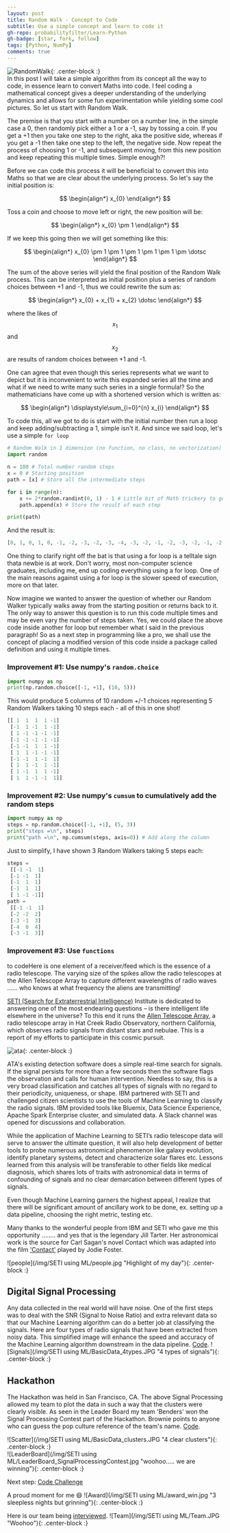 ```yaml
---
layout: post
title: Random Walk - Concept to Code
subtitle: Use a simple concept and learn to code it 
gh-repo: probabilityfilter/Learn-Python
gh-badge: [star, fork, follow]
tags: [Python, NumPy]
comments: true
---
```


![RandomWalk](/img/RandomWalk1/GaltonBoard.jpg "Galton Board"){: .center-block :}  
In this post I will take a simple algorithm from its concept all the way to code, in essence learn to convert Maths into code. I feel coding a mathematical concept gives a deeper understanding of the underlying dynamics and allows for some fun experimentation while yielding some cool pictures. So let us start with Random Walk.

The premise is that you start with a number on a number line, in the simple case a 0, then randomly pick either a 1 or a -1, say by tossing a coin. If you get a +1 then you take one step to the right, aka the positive side, whereas if you get a -1 then take one step to the left, the negative side. Now repeat the process of choosing 1 or -1, and subsequent moving, from this new position and keep repeating this multiple times. Simple enough?!

Before we can code this process it will be beneficial to convert this into Maths so that we are clear about the underlying process. So let's say the initial position is:

$$ \begin{align*} x_{0} \end{align*} $$

Toss a coin and choose to move left or right, the new position will be:

$$ \begin{align*} x_{0} \pm 1 \end{align*} $$

If we keep this going then we will get something like this:  

$$ \begin{align*} x_{0} \pm 1 \pm 1 \pm 1 \pm 1 \pm 1 \pm \dotsc \end{align*} $$

The sum of the above series will yield the final position of the Random Walk process. This can be interpreted as initial position plus a series of random choices between +1 and -1, thus we could rewrite the sum as:

$$ \begin{align*} x_{0} + x_{1} + x_{2} \dotsc \end{align*} $$

where the likes of $$x_{1}$$ and $$x_{2}$$ are results of random choices between +1 and -1.

One can agree that even though this series represents what we want to depict but it is inconvenient to write this expanded series all the time and what if we need to write many such series in a single formula!? So the mathematicians have come up with a shortened version which is written as:  

$$ \begin{align*} \displaystyle\sum_{i=0}^{n} x_{i} \end{align*} $$

To code this, all we got to do is start with the initial number then run a loop and keep adding/subtracting a 1, simple isn't it. And since we said loop, let's use a simple `for loop`
```python
# Random Walk in 1 dimension (no function, no class, no vectorization)
import random

n = 100 # Total number random steps
x = 0 # Starting position
path = [x] # Store all the intermediate steps

for i in range(n):
    x += 2*random.randint(0, 1) - 1 # Little bit of Math trickery to get only +/-1 and ignore 0
    path.append(x) # Store the result of each step

print(path)
```

And the result is:
```python
[0, 1, 0, 1, 0, -1, -2, -3, -2, -3, -4, -3, -2, -1, -2, -3, -2, -1, -2, -3, -2, -1, 0, -1, -2, -1, 0, 1, 0, 1, 2, 1, 2, 3, 4, 3, 4, 3, 4, 3, 2, 1, 2, 1, 2, 3, 4, 5, 4, 3, 2, 1, 2, 1, 2, 1, 0, 1, 2, 3, 4, 3, 2, 3, 2, 1, 2, 3, 4, 5, 4, 5, 4, 3, 4, 5, 6, 7, 8, 7, 8, 9, 10, 9, 10, 9, 10, 11, 12, 11, 12, 11, 12, 11, 12, 11, 10, 9, 10, 9, 10]
```

One thing to clarify right off the bat is that using a for loop is a telltale sign thata newbie is at work. Don't worry, most non-computer science graduates, including me, end up coding everything using a for loop. One of the main reasons against using a for loop is the slower speed of execution, more on that later.

Now imagine we wanted to answer the question of whether our Random Walker typically walks away from the starting position or returns back to it. The only way to answer this question is to run this code multiple times and may be even vary the number of steps taken. Yes, we could place the above code inside another for loop but remember what I said in the previous paragraph! So as a next step in programming like a pro, we shall use the concept of placing a modified version of this code inside a package called definition and using it multiple times.

### Improvement #1: Use numpy's `random.choice`
```python
import numpy as np
print(np.random.choice([-1, +1], (10, 5)))
```

This would produce 5 columns of 10 random +/-1 choices representing 5 Random Walkers taking 10 steps each - all of this in one shot!
```python
[[ 1  1  1  1 -1]
 [-1  1 -1  1 -1]
 [ 1 -1 -1 -1 -1]
 [-1 -1 -1 -1 -1]
 [-1 -1  1  1 -1]
 [ 1  1 -1 -1 -1]
 [-1 -1  1 -1  1]
 [ 1  1 -1  1 -1]
 [ 1 -1  1  1 -1]
 [ 1  1 -1 -1  1]]
```

### Improvement #2: Use numpy's `cumsum` to cumulatively add the random steps
```python
import numpy as np
steps = np.random.choice([-1, +1], (5, 3))
print("steps =\n", steps)
print("path =\n", np.cumsum(steps, axis=0)) # Add along the column
```

Just to simplify, I have shown 3 Random Walkers taking 5 steps each:
```python
steps =
 [[-1 -1  1]
 [-1 -1  1]
 [-1  1  1]
 [-1  1  1]
 [ 1 -1 -1]]
path =
 [[-1 -1  1]
 [-2 -2  2]
 [-3 -1  3]
 [-4  0  4]
 [-3 -1  3]]
```

### Improvement #3: Use `functions`



to codeHere is one element of a receiver/feed which is the essence of a radio telescope. The varying size of the spikes allow the radio telescopes at the Allen Telescope Array to capture different wavelengths of radio waves ...... who knows at what frequency the aliens are transmitting!  

[SETI (Search for Extraterrestrial Intelligence)](https://www.seti.org/) Institute is dedicated to answering one of the most endearing questions – is there intelligent life elsewhere in the universe? To this end it runs the [Allen Telescope Array](https://www.seti.org/seti-institute/project/details/fact-sheet), a radio telescope array in Hat Creek Radio Observatory, northern California, which observes radio signals from distant stars and nebulae. This is a report of my efforts to participate in this cosmic pursuit.

![ata](https://upload.wikimedia.org/wikipedia/commons/0/0c/C_G-K_-_DSC_0421.jpg "Radio Telescope"){: .center-block :}  

ATA's existing detection software does a simple real-time search for signals. If the signal persists for more than a few seconds then the software flags the observation and calls for human intervention. Needless to say, this is a very broad classification and catches all types of signals with no regard to their periodicity, uniqueness, or shape. IBM partnered with SETI and challenged citizen scientists to use the tools of Machine Learning to classify the radio signals. IBM provided tools like Bluemix, Data Science Experience, Apache Spark Enterprise cluster, and simulated data. A Slack channel was opened for discussions and collaboration.

While the application of Machine Learning to SETI’s radio telescope data will serve to answer the ultimate question, it will also help development of better tools to probe numerous astronomical phenomenon like galaxy evolution, identify planetary systems, detect and characterize solar flares etc. Lessons learned from this analysis will be transferable to other fields like medical diagnosis, which shares lots of traits with astronomical data in terms of confounding of signals and no clear demarcation between different types of signals.

Even though Machine Learning garners the highest appeal, I realize that there will be significant amount of ancillary work to be done, ex. setting up a data pipeline, choosing the right metric, testing etc.

Many thanks to the wonderful people from IBM and SETI who gave me this opportunity ........ and yes that is the legendary Jill Tarter. Her astronomical work is the source for Carl Sagan's novel Contact which was adapted into the film ['Contact'](https://en.wikipedia.org/wiki/Contact_(1997_American_film)) played by Jodie Foster.

![people](/img/SETI using ML/people.jpg "Highlight of my day"){: .center-block :}  

## Digital Signal Processing
Any data collected in the real world will have noise. One of the first steps was to deal with the SNR (Signal to Noise Ratio) and extra relevant data so that our Machine Learning algorithm can do a better job at classifying the signals. Here are four types of radio signals that have been extracted from noisy data. This simplified image will enhance the speed and accuracy of the Machine Learning algorithm downstream in the data pipeline. [Code](https://github.com/probabilityfilter/ML-SETI-IBM/blob/master/notebooks/ArunPrimary_testset_preview_DSP.ipynb).
![Signals](/img/SETI using ML/BasicData_4types.JPG "4 types of signals"){: .center-block :}  

## Hackathon
The Hackathon was held in San Francisco, CA. The above Signal Processing allowed my team to plot the data in such a way that the clusters were clearly visible. As seen in the Leader Board my team 'Benders' won the Signal Processing Contest part of the Hackathon. Brownie points to anyone who can guess the pop culture reference of the team's name. [Code](https://github.com/probabilityfilter/ML-SETI-IBM/blob/master/notebooks/Arun_nonNN%2BHakcathonBasic.ipynb).

![Scatter](/img/SETI using ML/BasicData_clusters.JPG "4 clear clusters"){: .center-block :}  
![LeaderBoard](/img/SETI using ML/LeaderBoard_SignalProcessingContest.jpg "woohoo..... we are winning"){: .center-block :}  

Next step: [Code Challenge](https://probabilityfilter.github.io/2017-09-10-SETI-IBM-CodeChallenge/)

A proud moment for me :smile:
![Award](/img/SETI using ML/award_win.jpg "3 sleepless nights but grinning"){: .center-block :}

Here is our team being [interviewed](https://youtu.be/yYk4eNAVR1k?t=1197).
![Team](/img/SETI using ML/Team.JPG "Woohoo"){: .center-block :}  
